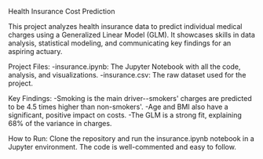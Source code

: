 Health Insurance Cost Prediction

This project analyzes health insurance data to predict individual medical charges using a Generalized Linear Model (GLM). It showcases skills in data analysis, statistical modeling, and communicating key findings for an aspiring actuary.

Project Files:
-insurance.ipynb: The Jupyter Notebook with all the code, analysis, and visualizations.
-insurance.csv: The raw dataset used for the project.

Key Findings:
-Smoking is the main driver--smokers' charges are predicted to be 4.5 times higher than non-smokers'.
-Age and BMI also have a significant, positive impact on costs.
-The GLM is a strong fit, explaining 68% of the variance in charges.

How to Run:
Clone the repository and run the insurance.ipynb notebook in a Jupyter environment. The code is well-commented and easy to follow.
